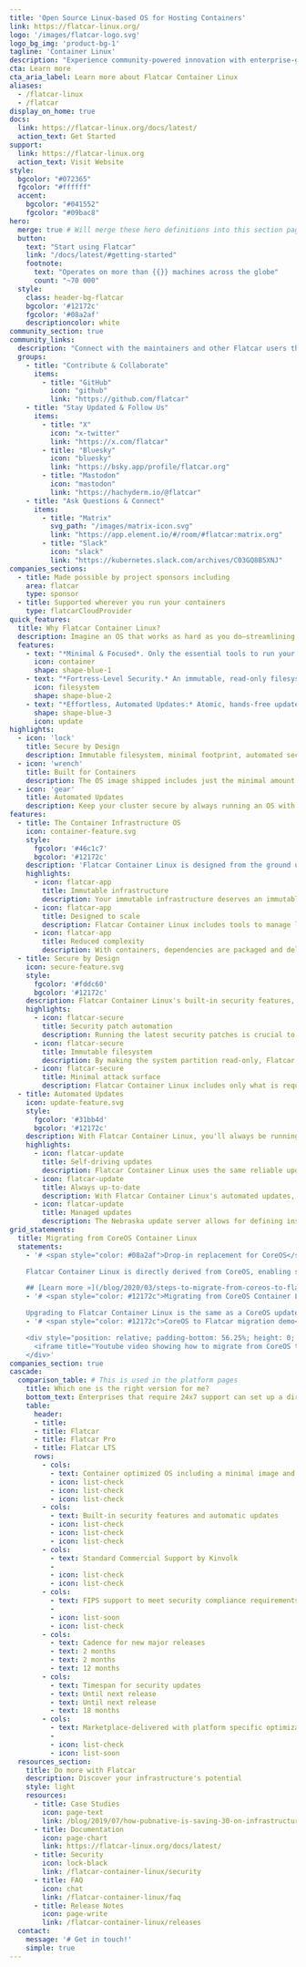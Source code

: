 ```yaml
---
title: 'Open Source Linux-based OS for Hosting Containers'
link: https://flatcar-linux.org/
logo: '/images/flatcar-logo.svg'
logo_bg_img: 'product-bg-1'
tagline: 'Container Linux'
description: "Experience community-powered innovation with enterprise-grade security, automated updates, and streamlined maintenance for scalable container deployments."
cta: Learn more
cta_aria_label: Learn more about Flatcar Container Linux
aliases:
  - /flatcar-linux
  - /flatcar
display_on_home: true
docs:
  link: https://flatcar-linux.org/docs/latest/
  action_text: Get Started
support:
  link: https://flatcar-linux.org
  action_text: Visit Website
style:
  bgcolor: "#072365"
  fgcolor: "#ffffff"
  accent:
    bgcolor: "#041552"
    fgcolor: "#09bac8"
hero:
  merge: true # Will merge these hero definitions into this section pages
  button:
    text: "Start using Flatcar"
    link: "/docs/latest/#getting-started"
    footnote:
      text: "Operates on more than {{}} machines across the globe"
      count: "~70 000"
  style:
    class: header-bg-flatcar
    bgcolor: '#12172c'
    fgcolor: '#08a2af'
    descriptioncolor: white
community_section: true
community_links:
  description: "Connect with the maintainers and other Flatcar users through various platforms to get help, contribute, and stay updated."
  groups:
    - title: "Contribute & Collaborate"
      items:
        - title: "GitHub"
          icon: "github"
          link: "https://github.com/flatcar"
    - title: "Stay Updated & Follow Us"
      items:
        - title: "X"
          icon: "x-twitter"
          link: "https://x.com/flatcar"
        - title: "Bluesky"
          icon: "bluesky"
          link: "https://bsky.app/profile/flatcar.org"
        - title: "Mastodon"
          icon: "mastodon"
          link: "https://hachyderm.io/@flatcar"
    - title: "Ask Questions & Connect"
      items:
        - title: "Matrix"
          svg_path: "/images/matrix-icon.svg"
          link: "https://app.element.io/#/room/#flatcar:matrix.org"
        - title: "Slack"
          icon: "slack"
          link: "https://kubernetes.slack.com/archives/C03GQ8B5XNJ"
companies_sections:
  - title: Made possible by project sponsors including
    area: flatcar
    type: sponsor
  - title: Supported wherever you run your containers
    type: flatcarCloudProvider
quick_features:
  title: Why Flatcar Container Linux?
  description: Imagine an OS that works as hard as you do—streamlining your container infrastructure while cutting costs, reducing headaches, and safeguarding your business. Flatcar is engineered for those who demand efficiency, reliability, and peace of mind.
  features:
    - text: "*Minimal & Focused*. Only the essential tools to run your containers—eliminating bloat. No package manager, no configuration drift."
      icon: container
      shape: shape-blue-1
    - text: "*Fortress-Level Security.* An immutable, read-only filesystem that drastically minimizes attack surfaces, giving you the confidence to scale without compromise."
      icon: filesystem
      shape: shape-blue-2
    - text: "*Effortless, Automated Updates:* Atomic, hands-free updates ensure your system is always at peak security and performance, freeing you to focus on growth."
      shape: shape-blue-3
      icon: update
highlights:
  - icon: 'lock'
    title: Secure by Design
    description: Immutable filesystem, minimal footprint, automated security updates are just some of the built-in security features
  - icon: 'wrench'
    title: Built for Containers
    description: The OS image shipped includes just the minimal amount of tools to run container workloads.
  - icon: 'gear'
    title: Automated Updates
    description: Keep your cluster secure by always running an OS with the latest security updates and features
features:
  - title: The Container Infrastructure OS
    icon: container-feature.svg
    style:
      fgcolor: '#46c1c7'
      bgcolor: '#12172c'
    description: 'Flatcar Container Linux is designed from the ground up for running container workloads. It fully embraces the container paradigm, including only what is required to run containers.'
    highlights:
      - icon: flatcar-app
        title: Immutable infrastructure
        description: Your immutable infrastructure deserves an immutable Linux OS. With Flatcar Container Linux, you manage your infrastructure, not your configuration.
      - icon: flatcar-app
        title: Designed to scale
        description: Flatcar Container Linux includes tools to manage large-scale, global infrastructure. You can manage update polices, versions and group instances with ease.
      - icon: flatcar-app
        title: Reduced complexity
        description: With containers, dependencies are packaged and delivered in container images. This makes package managers unnecessary and simplifies the OS.
  - title: Secure by Design
    icon: secure-feature.svg
    style:
      fgcolor: '#fddc60'
      bgcolor: '#12172c'
    description: Flatcar Container Linux's built-in security features, minimal design and automated updates provide a strong foundation for your infrastructure's security strategy.
    highlights:
      - icon: flatcar-secure
        title: Security patch automation
        description: Running the latest security patches is crucial to removing potential vulnerabilities. Flatcar Container Linux's automated updates does this for you.
      - icon: flatcar-secure
        title: Immutable filesystem
        description: By making the system partition read-only, Flatcar Container Linux eliminates a whole class of high-impact security vulnerabilities.
      - icon: flatcar-secure
        title: Minimal attack surface
        description: Flatcar Container Linux includes only what is required to run containers. By minimizing the size and complexity of the OS, the attack surface is also reduced.
  - title: Automated Updates
    icon: update-feature.svg
    style:
      fgcolor: '#31bb4d'
      bgcolor: '#12172c'
    description: With Flatcar Container Linux, you'll always be running the most stable, secure and up-to-date Flatcar version by taking advantage of the automated, atomic update feature.
    highlights:
      - icon: flatcar-update
        title: Self-driving updates
        description: Flatcar Container Linux uses the same reliable update mechanism as Google's ChromeOS to provide safe, secure and automated system updates.
      - icon: flatcar-update
        title: Always up-to-date
        description: With Flatcar Container Linux's automated updates, you'll benefit from always running the most stable, secure and feature-rich version of the OS.
      - icon: flatcar-update
        title: Managed updates
        description: The Nebraska update server allows for defining instance groups, assigning update channels and controlling the frequency, time of day and rate of updates.
grid_statements:
  title: Migrating from CoreOS Container Linux
  statements:
    - '# <span style="color: #08a2af">Drop-in replacement for CoreOS</span>

    Flatcar Container Linux is directly derived from CoreOS, enabling seamless in-place migration.

    ## [Learn more »](/blog/2020/03/steps-to-migrate-from-coreos-to-flatcar-container-linux/)'
    - '# <span style="color: #12172c">Migrating from CoreOS Container Linux</span>

    Upgrading to Flatcar Container Linux is the same as a CoreOS update.'
    - '# <span style="color: #12172c">CoreOS to Flatcar migration demo</span>

    <div style="position: relative; padding-bottom: 56.25%; height: 0; overflow: hidden;">
      <iframe title="Youtube video showing how to migrate from CoreOS to Flatcar Container Linux" style="position: absolute; top: 0; left: 0; width: 100%; height: 100%; border:0;" src="https://www.youtube-nocookie.com/embed/mE2wbdncj1Y" frameborder="0" allow="accelerometer; autoplay; encrypted-media; gyroscope; picture-in-picture" allowfullscreen></iframe>
    </div>'
companies_section: true
cascade:
  comparison_table: # This is used in the platform pages
    title: Which one is the right version for me?
    bottom_text: Enterprises that require 24x7 support can set up a direct support agreement with Kinvolk. [Get in touch](https://kinvolk.io/contact-us/) with us if you want to know more.
    table:
      header:
      - title:
      - title: Flatcar
      - title: Flatcar Pro
      - title: Flatcar LTS
      rows:
        - cols:
          - text: Container optimized OS including a minimal image and immutable file-system
          - icon: list-check
          - icon: list-check
          - icon: list-check
        - cols:
          - text: Built-in security features and automatic updates
          - icon: list-check
          - icon: list-check
          - icon: list-check
        - cols:
          - text: Standard Commercial Support by Kinvolk
          -
          - icon: list-check
          - icon: list-check
        - cols:
          - text: FIPS support to meet security compliance requirements
          -
          - icon: list-soon
          - icon: list-check
        - cols:
          - text: Cadence for new major releases
          - text: 2 months
          - text: 2 months
          - text: 12 months
        - cols:
          - text: Timespan for security updates
          - text: Until next release
          - text: Until next release
          - text: 18 months
        - cols:
          - text: Marketplace-delivered with platform specific optimizations
          -
          - icon: list-check
          - icon: list-soon
  resources_section:
    title: Do more with Flatcar
    description: Discover your infrastructure's potential
    style: light
    resources:
      - title: Case Studies
        icon: page-text
        link: /blog/2019/07/how-pubnative-is-saving-30-on-infrastructure-costs-with-kinvolk-packet-and-kubernetes/
      - title: Documentation
        icon: page-chart
        link: https://flatcar-linux.org/docs/latest/
      - title: Security
        icon: lock-black
        link: /flatcar-container-linux/security
      - title: FAQ
        icon: chat
        link: /flatcar-container-linux/faq
      - title: Release Notes
        icon: page-write
        link: /flatcar-container-linux/releases
  contact:
    message: '# Get in touch!'
    simple: true
---
```

